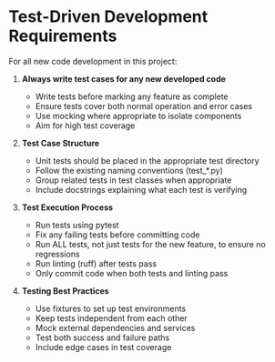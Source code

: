 # Test-Driven Development Requirements

For all new code development in this project:

1. **Always write test cases for any new developed code**
   - Write tests before marking any feature as complete
   - Ensure tests cover both normal operation and error cases
   - Use mocking where appropriate to isolate components
   - Aim for high test coverage

2. **Test Case Structure**
   - Unit tests should be placed in the appropriate test directory
   - Follow the existing naming conventions (test_*.py)
   - Group related tests in test classes when appropriate
   - Include docstrings explaining what each test is verifying

3. **Test Execution Process**
   - Run tests using pytest
   - Fix any failing tests before committing code
   - Run ALL tests, not just tests for the new feature, to ensure no regressions
   - Run linting (ruff) after tests pass
   - Only commit code when both tests and linting pass

4. **Testing Best Practices**
   - Use fixtures to set up test environments
   - Keep tests independent from each other
   - Mock external dependencies and services
   - Test both success and failure paths
   - Include edge cases in test coverage
